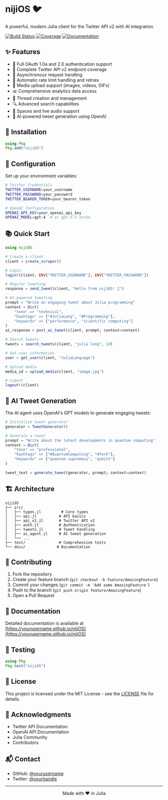 # nijiOS 🐦

A powerful, modern Julia client for the Twitter API v2 with AI integration.

[![Build Status](https://github.com/yourusername/nijiOS/workflows/CI/badge.svg)](https://github.com/yourusername/nijiOS/actions)
[![Coverage](https://codecov.io/gh/yourusername/nijiOS/branch/main/graph/badge.svg)](https://codecov.io/gh/yourusername/nijiOS)
[![Documentation](https://img.shields.io/badge/docs-stable-blue.svg)](https://yourusername.github.io/nijiOS/stable)

## ✨ Features

- 🔐 Full OAuth 1.0a and 2.0 authentication support
- 📝 Complete Twitter API v2 endpoint coverage
- 🚀 Asynchronous request handling
- 💾 Automatic rate limit handling and retries
- 📸 Media upload support (images, videos, GIFs)
- 📊 Comprehensive analytics data access
- 🧵 Thread creation and management
- 🔍 Advanced search capabilities
- 📱 Spaces and live audio support
- 🤖 AI-powered tweet generation using OpenAI

## 🚀 Installation

```julia
using Pkg
Pkg.add("nijiOS")
```

## 🔧 Configuration

Set up your environment variables:

```bash
# Twitter Credentials
TWITTER_USERNAME=your_username
TWITTER_PASSWORD=your_password
TWITTER_BEARER_TOKEN=your_bearer_token

# OpenAI Configuration
OPENAI_API_KEY=your_openai_api_key
OPENAI_MODEL=gpt-4  # or gpt-3.5-turbo
```

## 📚 Quick Start

```julia
using nijiOS

# Create a client
client = create_scraper()

# Login
login!(client, ENV["TWITTER_USERNAME"], ENV["TWITTER_PASSWORD"])

# Regular tweeting
response = send_tweet(client, "Hello from nijiOS! 🚀")

# AI-powered tweeting
prompt = "Write an engaging tweet about Julia programming"
context = Dict(
    "tone" => "technical",
    "hashtags" => ["#JuliaLang", "#Programming"],
    "keywords" => ["performance", "scientific computing"]
)
ai_response = post_ai_tweet(client, prompt; context=context)

# Search tweets
tweets = search_tweets(client, "julia lang", 10)

# Get user information
user = get_user(client, "JuliaLanguage")

# Upload media
media_id = upload_media(client, "image.jpg")

# Logout
logout!(client)
```

## 🤖 AI Tweet Generation

The AI agent uses OpenAI's GPT models to generate engaging tweets:

```julia
# Initialize tweet generator
generator = TweetGenerator()

# Generate a tweet
prompt = "Write about the latest developments in quantum computing"
context = Dict(
    "tone" => "professional",
    "hashtags" => ["#QuantumComputing", "#Tech"],
    "keywords" => ["quantum supremacy", "qubits"]
)

tweet_text = generate_tweet(generator, prompt; context=context)
```

## 🏗️ Architecture

```
nijiOS
├── src/
│   ├── types.jl         # Core types
│   ├── api.jl          # API basics
│   ├── api_v2.jl       # Twitter API v2
│   ├── auth.jl         # Authentication
│   ├── tweets.jl       # Tweet handling
│   ├── ai_agent.jl     # AI tweet generation
│   └── ...
├── test/               # Comprehensive tests
└── docs/              # Documentation
```

## 🤝 Contributing

1. Fork the repository
2. Create your feature branch (`git checkout -b feature/AmazingFeature`)
3. Commit your changes (`git commit -m 'Add some AmazingFeature'`)
4. Push to the branch (`git push origin feature/AmazingFeature`)
5. Open a Pull Request

## 📖 Documentation

Detailed documentation is available at [https://yourusername.github.io/nijiOS](https://yourusername.github.io/nijiOS)

## 🧪 Testing

```julia
using Pkg
Pkg.test("nijiOS")
```

## 📄 License

This project is licensed under the MIT License - see the [LICENSE](LICENSE) file for details.

## 🙏 Acknowledgments

- Twitter API Documentation
- OpenAI API Documentation
- Julia Community
- Contributors

## 📬 Contact

- GitHub: [@yourusername](https://github.com/yourusername)
- Twitter: [@yourhandle](https://twitter.com/yourhandle)

---

<p align="center">Made with ❤️ in Julia</p>
